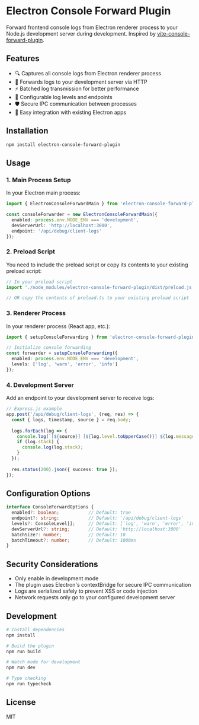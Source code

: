 # Electron Console Forward Plugin

Forward frontend console logs from Electron renderer process to your Node.js development server during development. Inspired by [vite-console-forward-plugin](https://github.com/mitsuhiko/vite-console-forward-plugin).

## Features

- 🔍 Captures all console logs from Electron renderer process
- 📡 Forwards logs to your development server via HTTP
- ⚡ Batched log transmission for better performance
- 🎯 Configurable log levels and endpoints
- 🛡️ Secure IPC communication between processes
- 🔧 Easy integration with existing Electron apps

## Installation

```bash
npm install electron-console-forward-plugin
```

## Usage

### 1. Main Process Setup

In your Electron main process:

```typescript
import { ElectronConsoleForwardMain } from 'electron-console-forward-plugin';

const consoleForwarder = new ElectronConsoleForwardMain({
  enabled: process.env.NODE_ENV === 'development',
  devServerUrl: 'http://localhost:3000',
  endpoint: '/api/debug/client-logs'
});
```

### 2. Preload Script

You need to include the preload script or copy its contents to your existing preload script:

```typescript
// In your preload script
import './node_modules/electron-console-forward-plugin/dist/preload.js';

// OR copy the contents of preload.ts to your existing preload script
```

### 3. Renderer Process

In your renderer process (React app, etc.):

```typescript
import { setupConsoleForwarding } from 'electron-console-forward-plugin';

// Initialize console forwarding
const forwarder = setupConsoleForwarding({
  enabled: process.env.NODE_ENV === 'development',
  levels: ['log', 'warn', 'error', 'info']
});
```

### 4. Development Server

Add an endpoint to your development server to receive logs:

```typescript
// Express.js example
app.post('/api/debug/client-logs', (req, res) => {
  const { logs, timestamp, source } = req.body;
  
  logs.forEach(log => {
    console.log(`[${source}] [${log.level.toUpperCase()}] ${log.message}`);
    if (log.stack) {
      console.log(log.stack);
    }
  });
  
  res.status(200).json({ success: true });
});
```

## Configuration Options

```typescript
interface ConsoleForwardOptions {
  enabled?: boolean;           // Default: true
  endpoint?: string;           // Default: '/api/debug/client-logs'
  levels?: ConsoleLevel[];     // Default: ['log', 'warn', 'error', 'info', 'debug']
  devServerUrl?: string;       // Default: 'http://localhost:3000'
  batchSize?: number;          // Default: 10
  batchTimeout?: number;       // Default: 1000ms
}
```

## Security Considerations

- Only enable in development mode
- The plugin uses Electron's contextBridge for secure IPC communication
- Logs are serialized safely to prevent XSS or code injection
- Network requests only go to your configured development server

## Development

```bash
# Install dependencies
npm install

# Build the plugin
npm run build

# Watch mode for development
npm run dev

# Type checking
npm run typecheck
```

## License

MIT
